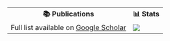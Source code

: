 <table align="center">
  <tr>
    <th>📚 Publications</th>
    <th>📊 Stats</th>
  </tr>
  <tr>
    <td>
      Full list available on 
      <a href="https://scholar.google.com/citations?user=7KPqcUkAAAAJ" target="_blank">Google Scholar</a>
    </td>
    <td>
      <img src="https://github-readme-stats-git-master-airopis-projects.vercel.app/api?username=GiovanniPasq&show_icons=true&locale=en&role=OWNER,COLLABORATOR&hide_rank=true&hide_title=true&include_all_commits=true&hide=contribs&bg_color=00000000&text_color=c9d1d9&icon_color=8b949e&border_color=00000000" />
    </td>
  </tr>
</table>
